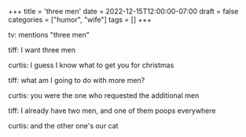 +++
title = 'three men'
date = 2022-12-15T12:00:00-07:00
draft = false
categories = ["humor", "wife"]
tags = []
+++

tv: mentions "three men"

tiff: I want three men

curtis: I guess I know what to get you for christmas

tiff: what am I going to do with more men?

curtis: you were the one who requested the additional men

tiff: I already have two men, and one of them poops everywhere

curtis: and the other one's our cat